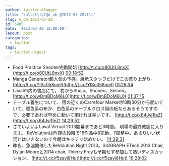 ```yaml
---
author: twitter-blogger
title: "\n\t\t\t\t@o_ob @2013-03-20\t\t"
slug: o_ob-2013-03-20
id: 6905
date: '2013-03-20 12:00:00'
layout: post
categories:
  - twitter
tags:
  - twitter-digest
---
```


*   Food Practice Shooter完動開始 [http://t.co/o80UtL8nxX](http://t.co/o80UtL8nxX) [00:18:52](http://twitter.com/o_ob/statuses/314033236294631424)
*   Manga Generator超人気の予感。展示スタッフだけでこの盛り上がり。 [http://t.co/YlSc058meI](http://t.co/YlSc058meI) [01:26:34](http://twitter.com/o_ob/statuses/314050271842021377)
*   Laval市内の書店にて。 右からShojo、Shonen、Seinen。 [http://t.co/wDmBDoM6L0](http://t.co/wDmBDoM6L0) [01:37:15](http://twitter.com/o_ob/statuses/314052959988228096)
*   テーブル養生について、 宿の近くのCarrefour Marketが8時30分から開いていて、暖色系の布か、白色系のテーブルクロス用の紙ならあるそうですので、必要であれば早めに動いて頂ければ幸いです。 [http://t.co/k64Jvj1IeZ](http://t.co/k64Jvj1IeZ) [14:29:52](http://twitter.com/o_ob/statuses/314247398857789440)
*   さていよいよLaval Virtual 2013開幕まであと3時間。 現場の最終確認に入ります。 ReVolutionは昨夜の段階で15作品中8完動、7調整中。あまりいい状況とはいえないので今朝はキッチリ始めたい。 [14:39:31](http://twitter.com/o_ob/statuses/314249827292692481)
*   昨夜、急遽開催したReVolution Night 2013。SIGGRAPH ETech 2013 Chair, Dylan Mooreと2014 chair, Thierry Freyも予期せず参加して熱いディスカッション。 [http://t.co/f5zayi8Hut](http://t.co/f5zayi8Hut) [16:28:02](http://twitter.com/o_ob/statuses/314277133428092928)